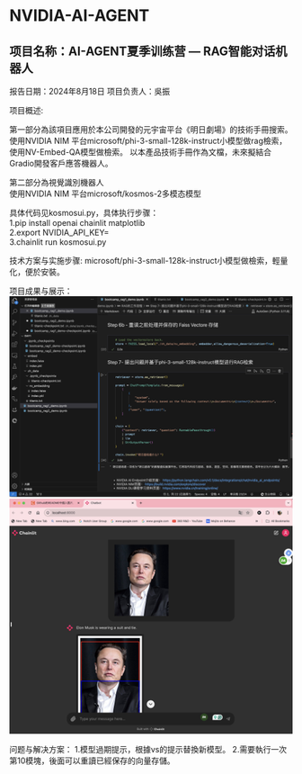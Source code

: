 # NVIDIA-AI-AGENT
## 项目名称：AI-AGENT夏季训练营 — RAG智能对话机器人
报告日期：2024年8月18日
项目负责人：吳振

项目概述:  

第一部分為該項目應用於本公司開發的元宇宙平台《明日劇場》的技術手冊搜索。使用NVIDIA NIM 平台microsoft/phi-3-small-128k-instruct小模型做rag檢索，使用NV-Embed-QA模型做檢索。
以本產品技術手冊作為文檔，未來擬結合Gradio開發客戶應答機器人。

第二部分為視覺識別機器人  
使用NVIDIA NIM 平台microsoft/kosmos-2多模态模型

具体代码见kosmosui.py，具体执行步骤：  
1.pip install openai chainlit matplotlib  
2.export NVIDIA_API_KEY=  
3.chainlit run kosmosui.py  

技术方案与实施步骤:
microsoft/phi-3-small-128k-instruct小模型做檢索，輕量化，便於安裝。

项目成果与展示：
![image](https://github.com/wuzhenhuo/NVIDIA-AI-AGENT/blob/main/pic.png)
![image](https://github.com/wuzhenhuo/NVIDIA-AI-AGENT/blob/main/pic2.jpg)

问题与解决方案：
1.模型過期提示，根據vs的提示替換新模型。
2.需要執行一次第10模塊，後面可以重讀已經保存的向量存儲。
